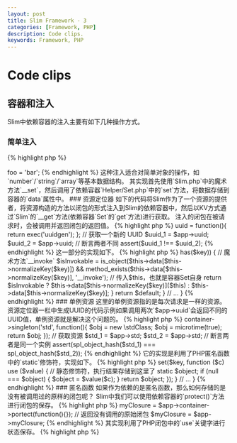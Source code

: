 ```yaml
---
layout: post
title: Slim Framework - 3
categories: [Framework, PHP]
description: Code clips.
keywords: Framework, PHP
---
```

# Code clips

## 容器和注入

Slim中依赖容器的注入主要有如下几种操作方式。

### 简单注入
{% highlight php %}
<?php
$app = new \Slim\Slim();
$app->foo = 'bar';
{% endhighlight %}

这种注入适合对简单对象的操作，如`number`/`string`/`array`等基本数据结构。

其实现首先使用`Slim.php`中的魔术方法`__set`，然后调用了依赖容器`Helper/Set.php`中的`set`方法，将数据存储到容器的`data`属性中。

### 资源定位器

如下的代码将Slim作为了一个资源的提供者，将资源构造的方法以闭包的形式注入到Slim的依赖容器中，然后以KV方式通过`Slim`的`__get`方法(依赖容器`Set`的`get`方法)进行获取。

注入的闭包在被请求时，会被调用并返回闭包的返回值。

{% highlight php %}
<?php
$app = new \Slim\Slim();

// 定义一个创建 UUID 的方法
$app->uuid = function(){
    return exec('uuidgen');
};

// 获取一个新的 UUID
$uuid_1 = $app->uuid;
$uuid_2 = $app->uuid;

// 断言两者不同
assert($uuid_1 !== $uuid_2);
{% endhighlight %}

这一部分的实现如下。
{% highlight php %}
<?php
namespace Slim\Helper;

class Set implements \ArrayAccess, \Countable, \IteratorAggregate
{
    // ...

    /**
     * Get data value with key
     * @param  string $key     The data key
     * @param  mixed  $default The value to return if data key does not exist
     * @return mixed           The data value, or the default value
     */
    public function get($key, $default = null)
    {
        if ($this->has($key)) {
            // 魔术方法`__invoke`
            $isInvokable = is_object($this->data[$this->normalizeKey($key)]) && method_exists($this->data[$this->normalizeKey($key)], '__invoke');
            // 传入$this，也就是容器Set自身
            return $isInvokable ? $this->data[$this->normalizeKey($key)]($this) : $this->data[$this->normalizeKey($key)];
        }

        return $default;
    }

    // ...
}
{% endhighlight %}

### 单例资源

这里的单例资源指的是每次请求是一样的资源。资源定位器一栏中生成UUID的代码示例如果调用两次`$app->uuid`会返回不同的UUID值，单例资源就是解决这个问题的。

{% highlight php %}
<?php
$app = new \Slim\Slim();

// 定义一个 stdClass
$app->container->singleton('std', function(){
    $obj = new \stdClass;
    $obj = microtime(true);
    return $obj;            
});

// 获取资源
$std_1 = $app->std;
$std_2 = $app->std;

// 断言两者是同一个实例
assert(spl_object_hash($std_1) === spl_object_hash($std_2));
{% endhighlight %}

它的实现是利用了PHP匿名函数中的`static`修饰符，实现如下。
{% highlight php %}
<?php
namespace Slim\Helper;

class Set implements \ArrayAccess, \Countable, \IteratorAggregate
{
    // ...

    /**
     * Ensure a value or object will remain globally unique
     * @param  string   $key   The value or object name
     * @param  \Closure $value The closure that defines the object
     * @return mixed
     */
    public function singleton($key, $value)
    {
        $this->set($key, function ($c) use ($value) {
            // 静态修饰符，执行结果存储到这里了
            static $object;

            if (null === $object) {
                $object = $value($c);
            }

            return $object;
        });
    }

    // ...
}
{% endhighlight %}

### 匿名函数

如果作为依赖的是匿名函数，那么如何存储的是没有被调用过的原样的闭包呢？

Slim中我们可以使用依赖容器的`protect()`方法进行闭包的保存。

{% highlight php %}
<?php
$app = new \Slim\Slim();

// 定义一个闭包
$app->myClosure = $app->container->portect(function(){});

// 返回没有调用的原始闭包
$myClosure = $app->myClosure;
{% endhighlight %}

其实现利用了PHP闭包中的`use`关键字进行状态保存。
{% highlight php %}
<?php
namespace Slim\Helper;

class Set implements \ArrayAccess, \Countable, \IteratorAggregate
{
    // ...

    /**
     * Protect closure from being directly invoked
     * @param  \Closure $callable A closure to keep from being invoked and evaluated
     * @return \Closure
     */
    public function protect(\Closure $callable)
    {
        return function () use ($callable) {
            // 没被invoke过的Closure
            return $callable;
        };
    }

    // ...
}
{% endhighlight %}